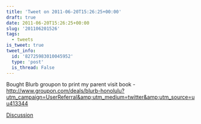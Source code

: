 ```yaml
---
title: 'Tweet on 2011-06-20T15:26:25+00:00'
draft: true
date: 2011-06-20T15:26:25+00:00
slug: '201106201526'
tags:
  - tweets
is_tweet: true
tweet_info:
  id: '82725983010045952'
  type: 'post'
  is_thread: False
---
```




Bought Blurb groupon to print my parent visit book -  <http://www.groupon.com/deals/blurb-honolulu?utm_campaign=UserReferral&amp;utm_medium=twitter&amp;utm_source=uu413344>

[Discussion](https://x.com/sytelus/status/82725983010045952)
